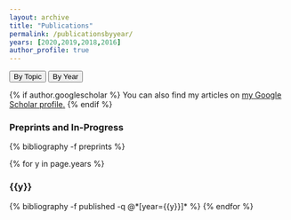 ```yaml
---
layout: archive
title: "Publications"
permalink: /publicationsbyyear/
years: [2020,2019,2018,2016]
author_profile: true
---
```


<a href="/publicationsbytopic/"><button type="button" class="btn" style="outline:none">By Topic </button></a> 
<a href="/publicationsbyyear/"><button type="button" class="btn" style="outline:none"> By Year  </button></a> 

{% if author.googlescholar %}
  You can also find my articles on <u><a href="{{author.googlescholar}}">my Google Scholar profile</a>.</u>
{% endif %}


<!-- Preprints -->
<h3  class="pubyear">Preprints and In-Progress</h3>
{% bibliography -f preprints %}

{% for y in page.years %}
  <h3  id="{{y}}" class="pubyear">{{y}}</h3>
  {% bibliography -f published -q @*[year={{y}}]* %}
{% endfor %}
